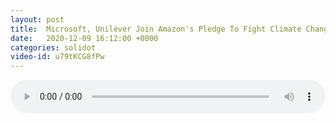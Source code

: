 ```yaml
---
layout: post
title:  Microsoft, Unilever Join Amazon's Pledge To Fight Climate Change
date:   2020-12-09 16:12:00 +0000
categories: solidot
video-id: u79tKCG8fPw
---
```


<audio src="/assets/c3c3b026b9bedd52e5ad5e3e33ba94e0.mp3" style="width: 100%;" controls></audio>

